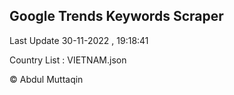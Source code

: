

## Google Trends Keywords Scraper 
 
Last Update 30-11-2022 , 19:18:41

Country List :
VIETNAM.json



© Abdul Muttaqin 
